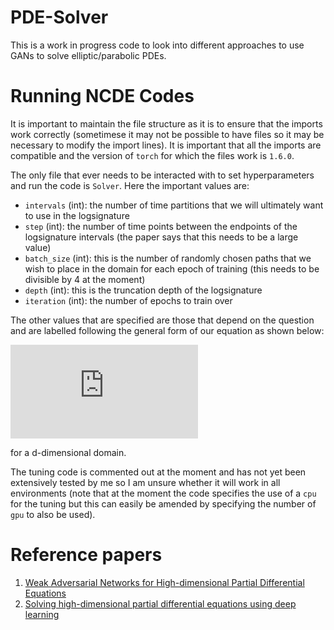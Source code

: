 # PDE-Solver
This is a work in progress code to look into different approaches to use GANs to solve elliptic/parabolic PDEs.

# Running NCDE Codes
It is important to maintain the file structure as it is to ensure that the imports work correctly (sometimese it may not be possible to have files so it may be necessary to modify the import lines). It is important that all the imports are compatible and the version of `torch` for which the files work is `1.6.0`.

The only file that ever needs to be interacted with to set hyperparameters and run the code is `Solver`. Here the important values are:
- `intervals` (int): the number of time partitions that we will ultimately want to use in the logsignature
- `step` (int): the number of time points between the endpoints of the logsignature intervals (the paper says that this needs to be a large value)
- `batch_size` (int): this is the number of randomly chosen paths that we wish to place in the domain for each epoch of training (this needs to be divisible by 4 at the moment)
- `depth` (int): this is the truncation depth of the logsignature
- `iteration` (int): the number of epochs to train over

The other values that are specified are those that depend on the question and are labelled following the general form of our equation as shown below:

![equation](https://latex.codecogs.com/gif.latex?%5Cleft%5C%7B%5Cbegin%7Barray%7D%7Bll%7D%20u_%7Bt%7D-%5Csum_%7Bi%3D1%7D%5Ed%20%5Cpartial_i%20%28%5Csum_%7Bj%3D1%7D%5Ed%20a_%7Bij%7D%20%5Cpartial_j%20u%29%20&plus;%20%5Csum_%7Bi%3D1%7D%5Ed%20b_i%20%5Cpartial_i%20u%20&plus;%20cu%20%3D%20f%2C%20%26%20%5Ctext%20%7B%20in%20%7D%20%5COmega%20%5Ctimes%5B0%2C%20T%5D%20%5C%5C%20u%28x%2C%20t%29%3Dg%28x%2C%20t%29%2C%20%26%20%5Ctext%20%7B%20on%20%7D%20%5Cpartial%20%5COmega%20%5Ctimes%5B0%2C%20T%5D%20%5C%5C%20u%28x%2C%200%29%3Dh%28x%29%2C%20%26%20%5Ctext%20%7B%20in%20%7D%20%5COmega%20%5Cend%7Barray%7D%5Cright.)

for a d-dimensional domain.

The tuning code is commented out at the moment and has not yet been extensively tested by me so I am unsure whether it will work in all environments (note that at the moment the code specifies the use of a `cpu` for the tuning but this can easily be amended by specifying the number of `gpu` to also be used).

# Reference papers
1. [Weak Adversarial Networks for High-dimensional Partial
Differential Equations](https://arxiv.org/pdf/1907.08272.pdf)
2. [Solving high-dimensional partial differential equations using deep learning](https://www.pnas.org/content/115/34/8505)
